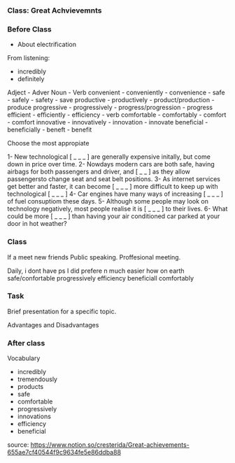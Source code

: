 ### Class: Great Achvievemnts

### Before Class

- About electrification

From listening:
- incredibly
- definitely

Adject - Adver Noun - Verb
convenient - conveniently - convenience -
safe     - safely    - safety   - save
productive - productively - product/production - produce
progressive - progressively - progress/progression - progress
efficient - efficiently - efficiency - verb
comfortable - comfortably - comfort - comfort
innovative - innovatively - innovation - innovate
beneficial - beneficially - beneft - benefit

Choose the most appropiate

1- New technological  [ _ _ _ ] are generally expensive initally, but come down in price over time.
2- Nowdays modern cars are both safe, having airbags for both passengers and driver, and
[ _ _ ] as they allow passengersto change seat and seat belt positions.
3- As internet services get better and faster, it can become [ _ _ _ ] more difficult to keep up with technological
[ _ _ _ ] 
4- Car engines have many ways of increasing [ _ _ _ ] of fuel consuptiom these days.
5- Although some people may look on technology negatively, most people realise it is [ _ _ _ ] to their lives.
6- What could be more [ _ _ _ ] than having your air conditioned car parked at your door in hot weather?


### Class

 If a meet new friends
 Public speaking.
 Proffesional meeting.
 
 Daily, i dont have ps
 I did prefere n
much easier
how on earth 
safe/confortable
progressively
efficiency
beneficiall
comfortably

### Task

Brief presentation for a specific topic.

Advantages and Disadvantages


### After class

Vocabulary

- incredibly
- tremendously
- products
- safe
- comfortable
- progressively
- innovations
- efficiency
- beneficial



source: https://www.notion.so/cresterida/Great-achievements-655ae7cf40544f9c9634fe5e86ddba88












